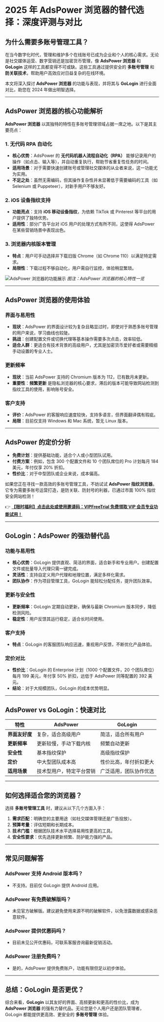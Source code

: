 # 2025 年 AdsPower 浏览器的替代选择：深度评测与对比

## 为什么需要多账号管理工具？

在当今数字化时代，管理和维护多个在线账号已成为企业和个人的核心需求。无论是社交媒体运营、数字营销还是加密货币管理，像 **AdsPower 浏览器** 和 **GoLogin** 这样的工具都变得不可或缺。这些工具通过提供安全的 **多账号管理** 和 **防关联技术**，帮助用户高效应对日益复杂的在线环境。

本文将深入探讨 **AdsPower 浏览器** 的功能与表现，并将其与 **GoLogin** 进行全面对比，助您在 2024 年做出明智选择。

---

## AdsPower 浏览器的核心功能解析

**AdsPower 浏览器** 以其独特的特性在多账号管理领域占据一席之地。以下是其主要亮点：

### 1. 无代码 RPA 自动化
- **核心优势**：AdsPower 的 **无代码机器人流程自动化（RPA）** 能够记录用户的操作（如点击、输入等），并自动重复执行，帮助节省重复性任务的时间。
- **适用场景**：对于需要快速创建账号或管理社交媒体的从业者来说，这一功能尤为实用。
- **不足之处**：虽然无需编码，但其操作复杂性并未显著低于需要编码的工具（如 Selenium 或 Puppeteer），对新手用户不够友好。

### 2. iOS 设备指纹支持
- **功能亮点**：支持 **iOS 移动设备指纹**，为依赖 TikTok 或 Pinterest 等平台的用户提供了独特优势。
- **适用性**：部分广告平台对 iOS 用户的处理方式有所不同，这使得 AdsPower 在某些营销场景中表现出色。

### 3. 浏览器内核版本管理
- **特点**：用户可手动选择并下载旧版 Chrome（如 Chrome 110）以满足特定需求。
- **局限性**：下载过程不够自动化，用户需自行监控，体验稍显繁琐。

![AdsPower 浏览器的功能展示](https://198301.xyz/img/70121039700662.webp)
*图注：AdsPower 浏览器的核心特性一览*

---

## AdsPower 浏览器的使用体验

### 界面与易用性
- **现状**：AdsPower 的界面设计较为复杂且略显过时，即使对于熟悉多账号管理的用户来说，学习曲线也较陡。
- **挑战**：创建配置文件或切换代理等基本操作需要多次点击，效率较低。
- **适合人群**：更适合有技术背景的高级用户，尤其是加密货币爱好者或需要精细手动设置的专业人士。

### 更新频率
- **现状**：当前 AdsPower 支持的 Chromium 版本为 112，已有数月未更新。
- **重要性**：**频繁更新** 是隐私浏览器的核心要求，滞后的版本可能导致网站检测到指纹工具的使用，影响账号安全。

### 客户支持
- **评价**：AdsPower 的客服响应速度较快，支持多语言，但界面翻译偶有瑕疵。
- **局限**：目前仅支持 Windows 和 Mac 系统，暂无 Linux 版本。

---

## AdsPower 的定价分析

- **免费计划**：提供基础功能，适合个人或小型团队试用。
- **付费方案**：例如，包含 300 个配置文件和 10 个团队席位的 Pro 计划每月 184 美元，年付仅享 20% 折扣。
- **性价比**：对于中型团队或企业来说，成本偏高。

如果您正在寻找一款高效的多账号管理工具，不妨试试 **AdsPower 指纹浏览器**。它专为需要多账号运营打造，是防关联、防封号的利器，已通过市面 100% 指纹安全网站检测！

👉 **[【限时福利】点击此处或使用邀请码：VIPFreeTrial 免费领取 VIP 会员专业功能试用！](https://bit.ly/adspower_free)**

---

## GoLogin：AdsPower 的强劲替代品

### 功能与易用性
- **核心优势**：GoLogin 提供直观、简洁的界面，适合新手和专业用户。创建配置文件或批量导入代理只需一键完成。
- **灵活性**：支持自定义用户代理和地理位置，满足多样化需求。
- **团队协作**：作为项目管理工具，GoLogin 能轻松分配任务，提升团队效率。

### 更新与安全性
- **更新频率**：GoLogin 定期自动更新，确保与最新 Chromium 版本同步，降低检测风险。
- **稳定性**：用户反馈其运行稳定，适合长时间使用。

### 客户支持
- **特点**：GoLogin 的客服团队响应迅速，重视用户反馈，不断优化产品体验。

### 定价对比
- **性价比**：GoLogin 的 Enterprise 计划（1000 个配置文件，20 个团队席位）每月 199 美元，年付享 50% 折扣，远低于 AdsPower 同等配置的 392 美元。
- **结论**：对于大规模团队，GoLogin 的成本优势明显。

---

## AdsPower vs GoLogin：快速对比

| 特性            | AdsPower                     | GoLogin                     |
|-----------------|------------------------------|-----------------------------|
| **界面友好度**  | 复杂，适合高级用户           | 简洁，适合所有用户          |
| **更新频率**    | 更新较慢，手动下载内核       | 频繁自动更新                |
| **安全性**      | 基本指纹保护                 | 高级指纹保护                |
| **定价**        | 中大型团队成本高             | 性价比高，年付折扣更大      |
| **适用场景**    | 技术型用户，特定平台营销     | 广泛适用，团队协作优选      |

---

## 如何选择适合您的浏览器？

选择 **多账号管理工具** 时，建议从以下几个方面入手：
1. **需求匹配**：明确您的主要用途（如社交媒体管理还是广告投放）。
2. **预算考量**：评估短期和长期成本。
3. **技术门槛**：根据团队技术水平选择易用性更高的工具。
4. **安全性要求**：优先选择更新频繁、防护能力强的产品。

---

## 常见问题解答

### AdsPower 支持 Android 版本吗？
- 不支持。目前仅 GoLogin 提供 Android 应用。

### AdsPower 有免费破解版吗？
- 未见官方破解版。建议避免使用来源不明的破解软件，以免泄露数据或感染恶意软件。

### AdsPower 提供优惠码吗？
- 目前未见公开优惠码，可联系客服咨询最新促销活动。

### AdsPower 注册免费吗？
- 是的，AdsPower 提供免费账户，功能有限但足以初步体验。

---

## 总结：GoLogin 是否更优？

综合来看，**GoLogin** 以其友好的界面、高频更新和更高的性价比，成为 **AdsPower 浏览器** 的强有力替代品。无论您是个人用户还是团队管理者，GoLogin 都能提供更高效、更安全的 **多账号管理** 体验。